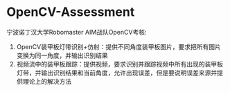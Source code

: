 # OpenCV-Assessment
宁波诺丁汉大学Robomaster AIM战队OpenCV考核:
1.	OpenCV装甲板灯带识别+仿射：提供不同角度装甲板图片，要求把所有图片变换为同一角度，并输出识别结果
2.	视频流中的装甲板跟踪：提供视频，要求识别并跟踪视频中所有出现的装甲板灯带，并输出识别结果和当前角度，允许出现误差，但是要说明误差来源并提供理论上的解决方法
